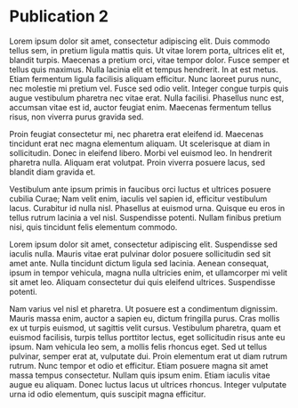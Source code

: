 # Publication 2

Lorem ipsum dolor sit amet, consectetur adipiscing elit. Duis commodo tellus sem, in pretium ligula mattis quis. Ut vitae lorem porta, ultrices elit et, blandit turpis. Maecenas a pretium orci, vitae tempor dolor. Fusce semper et tellus quis maximus. Nulla lacinia elit et tempus hendrerit. In at est metus. Etiam fermentum ligula facilisis aliquam efficitur. Nunc laoreet purus nunc, nec molestie mi pretium vel. Fusce sed odio velit. Integer congue turpis quis augue vestibulum pharetra nec vitae erat. Nulla facilisi. Phasellus nunc est, accumsan vitae est id, auctor feugiat enim. Maecenas fermentum tellus risus, non viverra purus gravida sed.

Proin feugiat consectetur mi, nec pharetra erat eleifend id. Maecenas tincidunt erat nec magna elementum aliquam. Ut scelerisque at diam in sollicitudin. Donec in eleifend libero. Morbi vel euismod leo. In hendrerit pharetra nulla. Aliquam erat volutpat. Proin viverra posuere lacus, sed blandit diam gravida et.

Vestibulum ante ipsum primis in faucibus orci luctus et ultrices posuere cubilia Curae; Nam velit enim, iaculis vel sapien id, efficitur vestibulum lacus. Curabitur id nulla nisl. Phasellus at euismod urna. Quisque eu eros in tellus rutrum lacinia a vel nisl. Suspendisse potenti. Nullam finibus pretium nisi, quis tincidunt felis elementum commodo.

Lorem ipsum dolor sit amet, consectetur adipiscing elit. Suspendisse sed iaculis nulla. Mauris vitae erat pulvinar dolor posuere sollicitudin sed sit amet ante. Nulla tincidunt dictum ligula sed lacinia. Aenean consequat, ipsum in tempor vehicula, magna nulla ultricies enim, et ullamcorper mi velit sit amet leo. Aliquam consectetur dui quis eleifend ultrices. Suspendisse potenti.

Nam varius vel nisl et pharetra. Ut posuere est a condimentum dignissim. Mauris massa enim, auctor a sapien eu, dictum fringilla purus. Cras mollis ex ut turpis euismod, ut sagittis velit cursus. Vestibulum pharetra, quam et euismod facilisis, turpis tellus porttitor lectus, eget sollicitudin risus ante eu ipsum. Nam vehicula leo sem, a mollis felis rhoncus eget. Sed ut tellus pulvinar, semper erat at, vulputate dui. Proin elementum erat ut diam rutrum rutrum. Nunc tempor et odio et efficitur. Etiam posuere magna sit amet massa tempus consectetur. Nullam quis ipsum enim. Etiam iaculis vitae augue eu aliquam. Donec luctus lacus ut ultrices rhoncus. Integer vulputate urna id odio elementum, quis suscipit magna efficitur.

